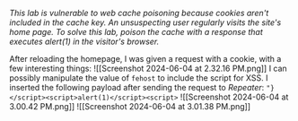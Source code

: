 *This lab is vulnerable to web cache poisoning because cookies aren't included in the cache key. An unsuspecting user regularly visits the site's home page. To solve this lab, poison the cache with a response that executes alert(1) in the visitor's browser.*

After reloading the homepage, I was given a request with a cookie, with a few interesting things:
![[Screenshot 2024-06-04 at 2.32.16 PM.png]]
I can possibly manipulate the value of `fehost` to include the script for XSS.
I inserted the following payload after sending the request to *Repeater*:
`"}</script><script>alert(1)</script><script>`
![[Screenshot 2024-06-04 at 3.00.42 PM.png]]
![[Screenshot 2024-06-04 at 3.01.38 PM.png]]

